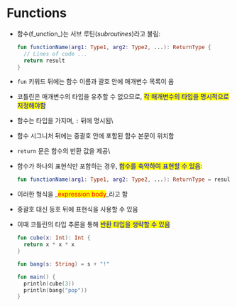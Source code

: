 # Functions

*   함수(f_unction_)는 서브 루틴(_subroutines_)라고 불림:

    ```kotlin
    fun functionName(arg1: Type1, arg2: Type2, ...): ReturnType {
      // Lines of code ...
      return result
    }
    ```
* `fun` 키워드 뒤에는 함수 이름과 괄호 안에 매개변수 목록이 옴
* 코틀린은 매개변수의 타입을 유추할 수 없으므로, <mark style="color:blue;">각 매개변수의 타입을 명시적으로 지정해야함</mark>
* 함수는 타입을 가지며, `:` 뒤에 명시됨\

* 함수 시그니처 뒤에는 중괄호 안에 포함된 함수 본문이 위치함
* `return` 문은 함수의 반환 값을 제공\

*   함수가 하나의 표현식만 포함하는 경우, <mark style="color:blue;">함수를 축약하여 표현할 수 있음</mark>:

    ```kotlin
    fun functionName(arg1: Type1, arg2: Type2, ...): ReturnType = result
    ```
* 이러한 형식을 _<mark style="color:red;">expression body</mark>_라고 함
* 중괄호 대신 등호 뒤에 표현식을 사용할 수 있음
*   이때 코틀린의 타입 추론을 통해 <mark style="color:blue;">반환 타입을 생략할 수 있음</mark>

    ```kotlin
    fun cube(x: Int): Int {
      return x * x * x
    }

    fun bang(s: String) = s + "!"

    fun main() {
      println(cube(3))
      println(bang("pop"))
    }
    ```
